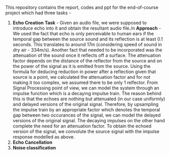 This repository contains the report, codes and ppt for the end-of-course project which had three tasks - 
1. **Echo Creation**
   **Task** - Given an audio file, we were supposed to introduce echo into it and obtain the resultant audio file./n
   **Approach** - We used the fact that echo is only perceivable to human ears if the temporal gap between the source sound and its reflection is at least 0.1 seconds. This translates to around 17m (considering speed of sound in dry air - 334m/s). Another fact that needed to be incorporated was the attenuation of the sound once it reflects off a surface. The attenuation factor depends on the distance of the reflector from the source and on the power of the signal as it is emitted from the source. Using the formula for deducing reduction in power after a reflection given that source is a point, we calculated the attenuation factor and for not making it too complex, we assumed there to be only 1 relfector.
   From Signal Processing point of view, we can model the system through an impulse function which is a decaying impulse train. The reason behind this is that the echoes are nothing but attenuated (in our case uniformly) and delayed versions of the original signal. Therefore, by upsampling the impulse train by an appropriate factor which denotes the temporal gap between two occurances of the signal, we can model the delayed versions of the original signal. The decaying impulses on the other hand complete the need for an attenuation factor. To obtain the echoed version of the signal, we convolute the source signal with the impulse response modelled as above. 
3. **Echo Cancellation**
4. **Noise classification**
